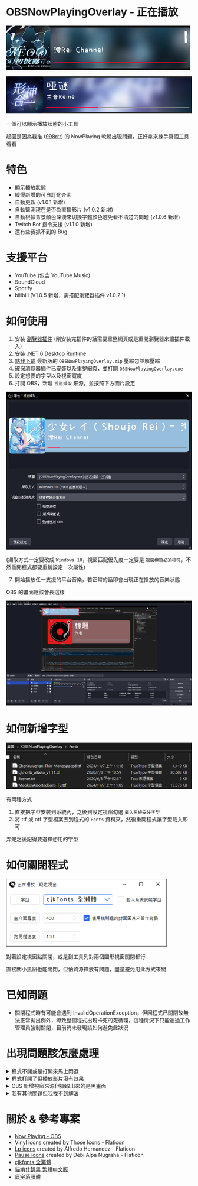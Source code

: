 # OBSNowPlayingOverlay - 正在播放

![MainWindows](Docs/MainWindow.gif)

![MainWindows2](Docs/MainWindow2.png)

一個可以顯示播放狀態的小工具

起因是因為我推 ([998rrr](https://www.twitch.tv/998rrr)) 的 NowPlaying 軟體出現問題，正好拿來練手寫個工具看看

# 特色

- 顯示播放狀態
- 緩慢新增的可自訂化介面
- 自動更新 (v1.0.1 新增)
- 自動監測現在是否為直播影片 (v1.0.2 新增)
- 自動根據背景顏色深淺來切換字體顏色避免看不清楚的問題 (v1.0.6 新增)
- Twitch Bot 指令支援 (v1.1.0 新增)
- ~~還有些我抓不到的 Bug~~

# 支援平台

- YouTube (包含 YouTube Music)
- SoundCloud
- Spotify
- bilibili (V1.0.5 新增，需搭配瀏覽器插件 v1.0.2.1)

# 如何使用

1. 安裝 [瀏覽器插件](https://chromewebstore.google.com/detail/obs-%E6%AD%A3%E5%9C%A8%E6%92%AD%E6%94%BE/bbaajjiddghleiifnnhagkgjfihnkphe) (剛安裝完插件的話需要重整網頁或是重開瀏覽器來讓插件載入)
2. 安裝 [.NET 6 Desktop Runtime](https://dotnet.microsoft.com/zh-tw/download/dotnet/thank-you/runtime-desktop-6.0.36-windows-x64-installer)
3. [點我下載](https://github.com/konnokai/OBSNowPlayingOverlay/releases/latest/download/OBSNowPlayingOverlay.zip) 最新版的 `OBSNowPlayingOverlay.zip` 壓縮包並解壓縮
4. 確保瀏覽器插件已安裝以及重整網頁，並打開 `OBSNowPlayingOverlay.exe`
5. 設定想要的字型以及視窗寬度
6. 打開 OBS，新增 `視窗擷取` 來源，並按照下方圖片設定

![OBSProperty](Docs/OBSProperty.png)

(擷取方式一定要改成 `Windows 10`，視窗匹配優先度一定要是 `視窗標題必須相符`，不然重開程式都要重新設定一次屬性)

7. 開始播放任一支援的平台音樂，若正常的話即會出現正在播放的音樂狀態

OBS 的畫面應該會長這樣

![OBSDone](Docs/OBSDone.png)

# 如何新增字型

![HowToAddFont](Docs/HowToAddFont.png)

有兩種方式

1. 直接把字型安裝到系統內，之後到設定視窗勾選 `載入系統安裝字型`
2. 將 ttf 或 otf 字型檔案丟到程式的 `Fonts` 資料夾，然後重開程式讓字型載入即可

弄完之後記得要選擇想用的字型

# 如何關閉程式

![CloseProgram](Docs/CloseProgram.png)

對著設定視窗點關閉，或是到工具列對兩個圖形視窗關閉都行

直接關小黑窗也能關閉，但怕資源釋放有問題，盡量避免用此方式來關

# 已知問題

- 關閉程式時有可能會遇到 InvalidOperationException，但因程式已關閉故無法正常拋出例外，導致整個程式出現卡死的死循環，這種情況下只能透過工作管理員強制關閉，目前尚未發現該如何避免此狀況

# 出現問題該怎麼處理

<details>
<summary>程式不開或是打開來馬上閃退</summary>
  
- 記得裝 [.NET 6 Desktop Runtime](https://dotnet.microsoft.com/zh-tw/download/dotnet/thank-you/runtime-desktop-6.0.36-windows-x64-installer)

</details>
<details>
<summary>程式打開了但播放影片沒有效果</summary>
  
1. 先去安裝 [瀏覽器插件](https://chromewebstore.google.com/detail/obs-%E6%AD%A3%E5%9C%A8%E6%92%AD%E6%94%BE/bbaajjiddghleiifnnhagkgjfihnkphe)，或是去看看擴充插件有沒有被關閉
2. 把瀏覽器關掉重開
3. 把程式打開來
4. 找個影片播放
5. 應該要能正常執行

</details>
<details>
<summary>OBS 新增視窗來源但擷取出來的是黑畫面</summary>
  
- 擷取方式一定要改成 `Windows 10`，這算是 WPF 自身的問題，沒有其他解法

</details>
<details>
<summary>我有其他問題但我找不到解法</summary>
  
- 先問 Google 或你身邊懂電腦的人，都沒辦法再來問我或是發 Issus

</details>

# 關於 & 參考專案

- [Now Playing - OBS](https://gitlab.com/tizhproger/now-playing-obs)
- [Vinyl icons](https://www.flaticon.com/free-icons/vinyl) created by Those Icons - Flaticon
- [Lp icons](https://www.flaticon.com/free-icons/lp) created by Alfredo Hernandez - Flaticon
- [Pause icons](https://www.flaticon.com/free-icons/pause) created by Debi Alpa Nugraha - Flaticon
- [cjkfonts 全瀨體](https://cjkfonts.io/blog/cjkfonts_allseto)
- [貓啃什錦黑 繁體中文版](https://github.com/Skr-ZERO/MaokenAssortedSans-TC)
- [辰宇落雁體](https://github.com/Chenyu-otf/chenyuluoyan_thin)
